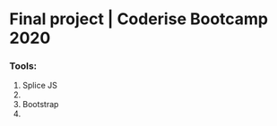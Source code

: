 # Final project | Coderise Bootcamp 2020

### Tools:
<ol>
<li>Splice JS<Li>
<li>Bootstrap<li>
</ol>
